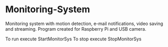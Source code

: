 # Monitoring-System

Monitoring system with motion detection, e-mail notifications, video saving and streaming.
Program created for Raspberry Pi and USB camera.

To run execute StartMonitorSys
To stop execute StopMonitorSys
